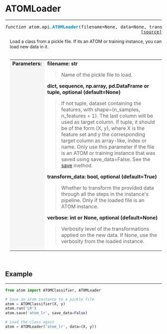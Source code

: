 # ATOMLoader
------------

<pre><em>function</em> atom.api.<strong style="color:#008AB8">ATOMLoader</strong>(filename=None, data=None, transform_data=True, verbose=0)
<div align="right"><a href="https://github.com/tvdboom/ATOM/blob/master/atom/plots.py#L336">[source]</a></div></pre>
<div style="padding-left:3%">
Load a class from a pickle file. If its an ATOM or training instance, you can load 
 new data in it.
<br /><br />
<table width="100%">
<tr>
<td width="15%" style="vertical-align:top; background:#F5F5F5;"><strong>Parameters:</strong></td>
<td width="75%" style="background:white;">
<strong>filename: str</strong>
<blockquote>
Name of the pickle file to load.
</blockquote>
<strong>dict, sequence, np.array, pd.DataFrame or tuple, optional (default=None)</strong>
<blockquote>
If not tuple, dataset containing the features, with shape=(n_samples, n_features + 1).
 The last column will be used as target column. If tuple, it should be of the form
 (X, y), where X is the feature set and y the corresponding target column as
 array-like, index or name. Only use this parameter if the file is an ATOM or
 training instance that was saved using save_data=False. See the
 <a href="../atomclassifier/#atomclassifier-save">save</a> method.
</blockquote>
<strong>transform_data: bool, optional (default=True)</strong>
<blockquote>
Whether to transform the provided data through all the steps in the instance's
 pipeline. Only if the loaded file is an ATOM instance.
</blockquote>
<strong>verbose: int or None, optional (default=None)</strong>
<blockquote>
Verbosity level of the transformations applied on the new data. If None, use the
 verbosity from the loaded instance.
</blockquote>
</tr>
</table>
</div>
<br />



## Example
----------
```python
from atom import ATOMClassifier, ATOMLoader

# Save an atom instance to a pickle file
atom = ATOMClassifier(X, y)
atom.run('LR')
atom.save('atom_lr', save_data=False)

# Load the class again
atom = ATOMLoader('atom_lr', data=(X, y))
```
